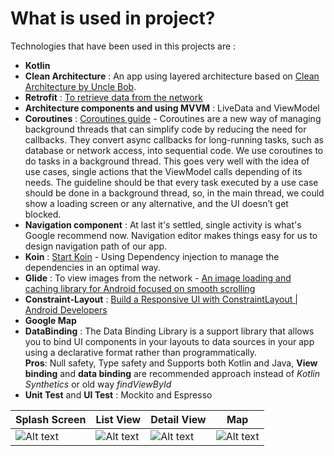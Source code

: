 # What is used in project?
Technologies that have been used in this projects are :

- **Kotlin**
- **Clean Architecture** : An app using layered architecture based on [Clean Architecture by Uncle Bob](http://blog.cleancoder.com/uncle-bob/2012/08/13/the-clean-architecture.html).
- **Retrofit** : [To retrieve data from the network](https://github.com/square/retrofit)
- **Architecture components and using MVVM** : LiveData and ViewModel
- **Coroutines** : [Coroutines guide](https://kotlinlang.org/docs/coroutines-guide.html) - Coroutines are a new way of managing background threads that can simplify code by reducing the need for callbacks. They convert async callbacks for long-running tasks, such as database or network access, into sequential code. We use coroutines to do tasks in a background thread. This goes very well with the idea of use cases, single actions that the ViewModel calls depending of its needs. The guideline should be that every task executed by a use case should be done in a background thread, so, in the main thread, we could show a loading screen or any alternative, and the UI doesn’t get blocked.
- **Navigation component** : At last it's settled, single activity is what's Google recommend now. Navigation editor makes things easy for us to design navigation path of our app.
- **Koin** : [Start Koin](https://insert-koin.io/) - Using Dependency injection to manage the dependencies in an optimal way.
- **Glide** : To view images from the network - [An image loading and caching library for Android focused on smooth scrolling](https://github.com/bumptech/glide)
- **Constraint-Layout** : [Build a Responsive UI with ConstraintLayout | Android Developers](https://developer.android.com/training/constraint-layout/index.html)
- **Google Map**
- **DataBinding** : The Data Binding Library is a support library that allows you to bind UI components in your layouts to data sources in your app using a declarative format rather than programmatically.
 </br>**Pros**: Null safety, Type safety and Supports both Kotlin and Java, **View binding** and **data binding** are recommended approach instead of *Kotlin Synthetics* or old way *findViewById*
- **Unit Test** and **UI Test** : Mockito and Espresso 





Splash Screen | List View | Detail View | Map 
------------ | ------------- | ------------- | -------------
![Alt text](https://monosnap.com/image/ZxewHkoHRrufORUqBZFedGwxZGjvMf) | ![Alt text](https://monosnap.com/image/CJ0gOwglhn6WheOHOMhDYOBYoragZJ) | ![Alt text](https://monosnap.com/image/YfuA2llQYjKgPkx6dVDd0IbTNGNJmv) | ![Alt text](https://monosnap.com/image/fL6qCeMqi9tnbNfTssHTFPl5ZpfBPL)
